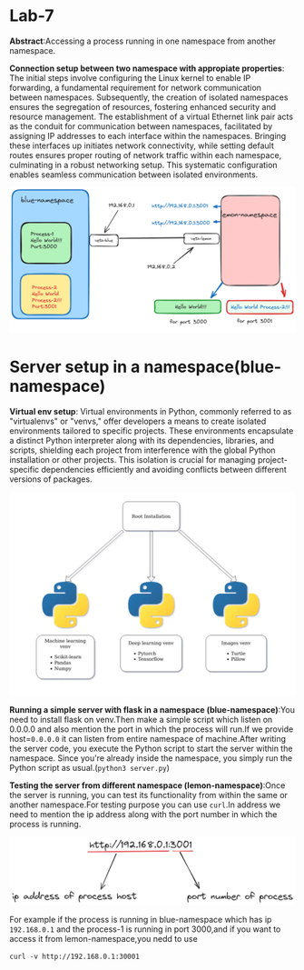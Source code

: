 # Lab-7

**Abstract**:Accessing a process running in one namespace from another namespace.

**Connection setup between two namespace with appropiate properties**: The initial steps involve configuring the Linux kernel to enable IP forwarding, a fundamental requirement for network communication between namespaces. Subsequently, the creation of isolated namespaces ensures the segregation of resources, fostering enhanced security and resource management. The establishment of a virtual Ethernet link pair acts as the conduit for communication between namespaces, facilitated by assigning IP addresses to each interface within the namespaces. Bringing these interfaces up initiates network connectivity, while setting default routes ensures proper routing of network traffic within each namespace, culminating in a robust networking setup. This systematic configuration enables seamless communication between isolated environments.

<div style="text-align:center"><img src="./images/12.png" width="600"></div>

# Server setup in a namespace(blue-namespace)

**Virtual env setup**: Virtual environments in Python, commonly referred to as "virtualenvs" or "venvs," offer developers a means to create isolated environments tailored to specific projects. These environments encapsulate a distinct Python interpreter along with its dependencies, libraries, and scripts, shielding each project from interference with the global Python installation or other projects. This isolation is crucial for managing project-specific dependencies efficiently and avoiding conflicts between different versions of packages.

<div style="text-align:center"><img src="./images/venv.png" width="600"></div>

**Running a simple server with flask in a namespace (blue-namespace)**:You need to install flask on venv.Then make a simple script which listen on 0.0.0.0 and also mention the port in which the process will run.If we provide host=``0.0.0.0`` it can listen from entire namespace of machine.After writing the server code, you execute the Python script to start the server within the namespace. Since you're already inside the namespace, you simply run the Python script as usual.(``python3 server.py``)


**Testing the server from different namespace (lemon-namespace)**:Once the server is running, you can test its functionality from within the same or another namespace.For testing purpose you can use ``curl``.In address we need to mention the ip address along with the port number in which the process is running.

<div style="text-align:center"><img src="./images/13.png" width="600"></div>

For example if the process is running in blue-namespace which has ip ``192.168.0.1`` and the process-1 is running in port 3000,and if you want to access it from lemon-namespace,you nedd to use 

```
curl -v http://192.168.0.1:30001
```